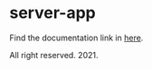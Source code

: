 # server-app

Find the documentation link in [here](https://www.notion.so/List-of-Endpoint-Queries-d79a3537a7dd4772922a6e5a63d4001f).

All right reserved. 2021.
